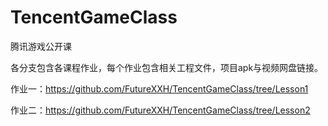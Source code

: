 # TencentGameClass
腾讯游戏公开课

各分支包含各课程作业，每个作业包含相关工程文件，项目apk与视频网盘链接。


作业一：https://github.com/FutureXXH/TencentGameClass/tree/Lesson1

作业二：https://github.com/FutureXXH/TencentGameClass/tree/Lesson2
